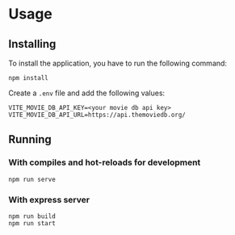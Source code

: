 # Usage

## Installing

To install the application, you have to run the following command:

```
npm install
```

Create a `.env` file and add the following values:

```
VITE_MOVIE_DB_API_KEY=<your movie db api key>
VITE_MOVIE_DB_API_URL=https://api.themoviedb.org/
```

## Running

### With compiles and hot-reloads for development

```
npm run serve
```

### With express server

```
npm run build
npm run start
```
